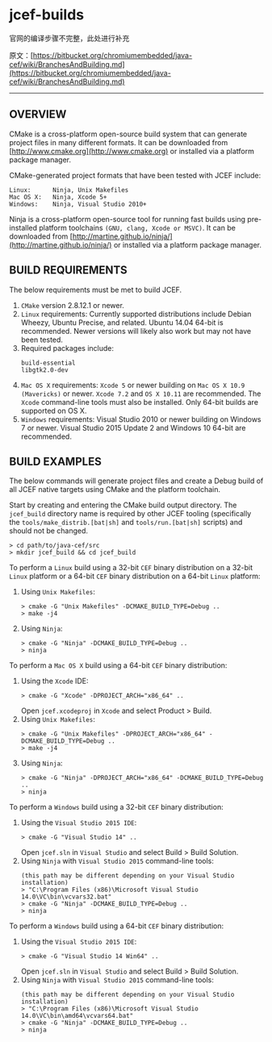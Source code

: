 # jcef-builds
官网的编译步骤不完整，此处进行补充

原文：[https://bitbucket.org/chromiumembedded/java-cef/wiki/BranchesAndBuilding.md](https://bitbucket.org/chromiumembedded/java-cef/wiki/BranchesAndBuilding.md)

---
## OVERVIEW
CMake is a cross-platform open-source build system that can generate project files in many different formats. It can be downloaded from [http://www.cmake.org](http://www.cmake.org) or installed via a platform package manager.

CMake-generated project formats that have been tested with JCEF include:
```shell
Linux:      Ninja, Unix Makefiles
Mac OS X:   Ninja, Xcode 5+
Windows:    Ninja, Visual Studio 2010+
```
Ninja is a cross-platform open-source tool for running fast builds using pre-installed platform toolchains `(GNU, clang, Xcode or MSVC)`. It can be downloaded from [http://martine.github.io/ninja/](http://martine.github.io/ninja/) or installed via a platform package manager.

## BUILD REQUIREMENTS

The below requirements must be met to build JCEF.
1. `CMake` version 2.8.12.1 or newer.
1. `Linux` requirements: Currently supported distributions include Debian Wheezy, Ubuntu Precise, and related. Ubuntu 14.04 64-bit is recommended. Newer versions will likely also work but may not have been tested.
1.  Required packages include:
    ```
    build-essential
    libgtk2.0-dev
    ```
1. `Mac OS X` requirements: `Xcode 5` or newer building on `Mac OS X 10.9 (Mavericks)` or newer. `Xcode 7.2` and `OS X 10.11` are recommended. The `Xcode` command-line tools must also be installed. Only 64-bit builds are supported on OS X.
1.  `Windows` requirements: Visual Studio 2010 or newer building on Windows 7 or newer. Visual Studio 2015 Update 2 and Windows 10 64-bit are recommended.

## BUILD EXAMPLES
The below commands will generate project files and create a Debug build of all JCEF native targets using CMake and the platform toolchain.

Start by creating and entering the CMake build output directory. The `jcef_build` directory name is required by other JCEF tooling (specifically the `tools/make_distrib.[bat|sh]` and `tools/run.[bat|sh]` scripts) and should not be changed.
```shell
> cd path/to/java-cef/src
> mkdir jcef_build && cd jcef_build
```
To perform a `Linux` build using a 32-bit `CEF` binary distribution on a 32-bit `Linux` platform or a 64-bit `CEF` binary distribution on a 64-bit `Linux` platform:

1.  Using `Unix Makefiles`:
    ```shell
    > cmake -G "Unix Makefiles" -DCMAKE_BUILD_TYPE=Debug ..
    > make -j4
    ```
  
1.  Using `Ninja`:
    ```shell
    > cmake -G "Ninja" -DCMAKE_BUILD_TYPE=Debug ..
    > ninja
    ```
    
To perform a `Mac OS X` build using a 64-bit `CEF` binary distribution:
1.  Using the `Xcode` IDE:
    ```
    > cmake -G "Xcode" -DPROJECT_ARCH="x86_64" ..
    ```
    Open `jcef.xcodeproj` in `Xcode` and select Product > Build.
1.  Using `Unix Makefiles`:
    ```
    > cmake -G "Unix Makefiles" -DPROJECT_ARCH="x86_64" -DCMAKE_BUILD_TYPE=Debug ..
    > make -j4
    ```
1.  Using `Ninja`:
    ```
    > cmake -G "Ninja" -DPROJECT_ARCH="x86_64" -DCMAKE_BUILD_TYPE=Debug ..
    > ninja
    ```
To perform a `Windows` build using a 32-bit `CEF` binary distribution:
1.  Using the `Visual Studio 2015 IDE`:
    ```
    > cmake -G "Visual Studio 14" ..
    ```
    Open `jcef.sln` in `Visual Studio` and select Build > Build Solution.
1.  Using `Ninja` with `Visual Studio 2015` command-line tools:
    ```
    (this path may be different depending on your Visual Studio installation)
    > "C:\Program Files (x86)\Microsoft Visual Studio 14.0\VC\bin\vcvars32.bat"
    > cmake -G "Ninja" -DCMAKE_BUILD_TYPE=Debug ..
    > ninja
    ```
To perform a `Windows` build using a 64-bit `CEF` binary distribution:
1.  Using the `Visual Studio 2015 IDE`:
    ```
    > cmake -G "Visual Studio 14 Win64" ..
    ```
    Open `jcef.sln` in `Visual Studio` and select Build > Build Solution.
1.  Using `Ninja` with `Visual Studio 2015` command-line tools:
    ```
    (this path may be different depending on your Visual Studio installation)
    > "C:\Program Files (x86)\Microsoft Visual Studio 14.0\VC\bin\amd64\vcvars64.bat"
    > cmake -G "Ninja" -DCMAKE_BUILD_TYPE=Debug ..
    > ninja
    ```

